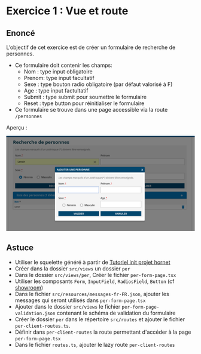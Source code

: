# Exercice 1 : Vue et route

## Enoncé
L’objectif de cet exercice est de créer un formulaire de recherche de personnes.
- Ce formulaire doit contenir les champs:
    - Nom : type input obligatoire
    - Prenom: type input facultatif
    - Sexe : type bouton radio obligatoire (par défaut valorisé à F)
    - Age : type input factultatif
    - Submit : type submit pour soumettre le formulaire
    - Reset : type button pour réinitialiser le formulaire
- Ce formulaire se trouve dans une page accessible via la route `/personnes`

Aperçu :

![Aperçu](./sources/capture.png)

## Astuce
- Utiliser le squelette généré à partir de [Tutoriel init projet hornet](https://github.com/diplomatiegouvfr/hornet-js-formation/tree/tuto_init_projet_hornet-js-lite)
- Créer dans la dossier `src/views` un dossier `per`
- Dans le dossier `src/views/per`, Créer le fichier `per-form-page.tsx`
- Utiliser les composants `Form`, `InputField`, `RadiosField`, `Button` (cf [showroom](https://diplomatiegouvfr.github.io/hornet-showroom-online/))
- Dans le fichier `src/resources/messages-fr-FR.json`, ajouter les messages qui seront utilisés dans `per-form-page.tsx`
- Ajouter dans le dossier `src/views` le fichier `per-form-page-validation.json` contenant le schéma de validation du formulaire
- Créer le dossier `per` dans le répertoire `src/routes` et ajouter le fichier `per-client-routes.ts`.
- Définir dans `per-client-routes` la route permettant d'accéder à la page `per-form-page.tsx`
- Dans le fichier `routes.ts`, ajouter le lazy route  `per-client-routes`


